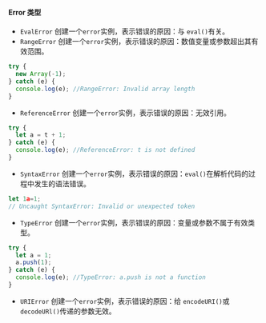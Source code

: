 #### Error 类型

- `EvalError`
  创建一个`error`实例，表示错误的原因：与 `eval()`有关。
- `RangeError`
  创建一个`error`实例，表示错误的原因：数值变量或参数超出其有效范围。

```js
try {
  new Array(-1);
} catch (e) {
  console.log(e); //RangeError: Invalid array length
}
```

- `ReferenceError`
  创建一个`error`实例，表示错误的原因：无效引用。

```js
try {
  let a = t + 1;
} catch (e) {
  console.log(e); //ReferenceError: t is not defined
}
```

- `SyntaxError`
  创建一个`error`实例，表示错误的原因：`eval()`在解析代码的过程中发生的语法错误。

```js
let 1a=1;
// Uncaught SyntaxError: Invalid or unexpected token
```

- `TypeError`
  创建一个`error`实例，表示错误的原因：变量或参数不属于有效类型。

```js
try {
  let a = 1;
  a.push(1);
} catch (e) {
  console.log(e); //TypeError: a.push is not a function
}
```

- `URIError`
  创建一个`error`实例，表示错误的原因：给 `encodeURI()`或 `decodeURl()`传递的参数无效。
